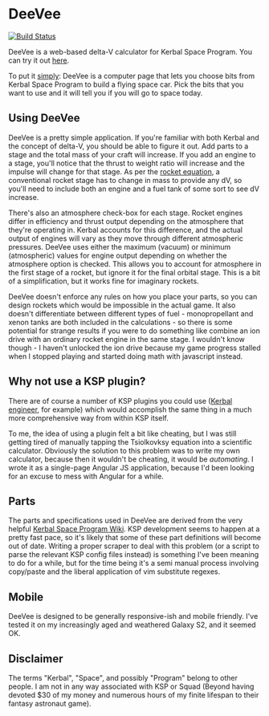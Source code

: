 DeeVee
==========

[![Build Status](https://travis-ci.org/dkleto/deevee.svg?branch=master)](https://travis-ci.org/dkleto/deevee)

DeeVee is a web-based delta-V calculator for Kerbal Space Program. You can try it out [here](https://dkleto.github.io/deevee/app/).

To put it [simply](https://xkcd.com/1133/): DeeVee is a computer page that lets you choose bits from Kerbal Space Program to build a flying space car. Pick the bits that you want to use and it will tell you if you will go to space today.

## Using DeeVee

DeeVee is a pretty simple application. If you're familiar with both Kerbal and the concept of delta-V, you should be able to figure it out. Add parts to a stage and the total mass of your craft will increase. If you add an engine to a stage, you'll notice that the thrust to weight ratio will increase and the impulse will change for that stage. As per the [rocket equation](https://en.wikipedia.org/wiki/Tsiolkovsky_rocket_equation), a conventional rocket stage has to change in mass to provide any dV, so you'll need to include both an engine and a fuel tank of some sort to see dV increase.

There's also an atmosphere check-box for each stage. Rocket engines differ in efficiency and thrust output depending on the atmosphere that they're operating in. Kerbal accounts for this difference, and the actual output of engines will vary as they move through different atmospheric pressures. DeeVee uses either the maximum (vacuum) or minimum (atmospheric) values for engine output depending on whether the atmosphere option is checked. This allows you to account for atmosphere in the first stage of a rocket, but ignore it for the final orbital stage. This is a bit of a simplification, but it works fine for imaginary rockets.

DeeVee doesn't enforce any rules on how you place your parts, so you can design rockets which would be impossible in the actual game. It also doesn't differentiate between different types of fuel - monopropellant and xenon tanks are both included in the calculations - so there is some potential for strange results if you were to do something like combine an ion drive with an ordinary rocket engine in the same stage. I wouldn't know though - I haven't unlocked the ion drive because my game progress stalled when I stopped playing and started doing math with javascript instead.

## Why not use a KSP plugin?

There are of course a number of KSP plugins you could use ([Kerbal engineer](http://forum.kerbalspaceprogram.com/threads/18230-1-0-4-Kerbal-Engineer-Redux-v1-0-18-0), for example) which would accomplish the same thing in a much more comprehensive way from within KSP itself.

To me, the idea of using a plugin felt a bit like cheating, but I was still getting tired of manually tapping the Tsiolkovksy equation into a scientific calculator. Obviously the solution to this problem was to write my own calculator, because then it wouldn't be cheating, it would be *automating*. I wrote it as a single-page Angular JS application, because I'd been looking for an excuse to mess with Angular for a while.

## Parts

The parts and specifications used in DeeVee are derived from the very helpful [Kerbal Space Program Wiki](http://wiki.kerbalspaceprogram.com/). KSP development seems to happen at a pretty fast pace, so it's likely that some of these part definitions will become out of date. Writing a proper scraper to deal with this problem (or a script to parse the relevant KSP config files instead) is something I've been meaning to do for a while, but for the time being it's a semi manual process involving copy/paste and the liberal application of vim substitute regexes.

## Mobile

DeeVee is designed to be generally responsive-ish and mobile friendly. I've tested it on my increasingly aged and weathered Galaxy S2, and it seemed OK.

## Disclaimer

The terms "Kerbal", "Space", and possibly "Program" belong to other people. I am not in any way associated with KSP or Squad (Beyond having devoted $30 of my money and numerous hours of my finite lifespan to their fantasy astronaut game).

